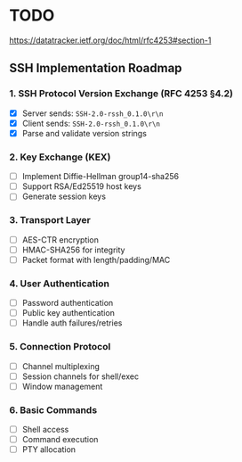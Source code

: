 # TODO

https://datatracker.ietf.org/doc/html/rfc4253#section-1

## SSH Implementation Roadmap

### 1. SSH Protocol Version Exchange (RFC 4253 §4.2)
- [x] Server sends: `SSH-2.0-rssh_0.1.0\r\n`
- [x] Client sends: `SSH-2.0-rssh_0.1.0\r\n`
- [x] Parse and validate version strings

### 2. Key Exchange (KEX)
- [ ] Implement Diffie-Hellman group14-sha256
- [ ] Support RSA/Ed25519 host keys
- [ ] Generate session keys

### 3. Transport Layer
- [ ] AES-CTR encryption
- [ ] HMAC-SHA256 for integrity
- [ ] Packet format with length/padding/MAC

### 4. User Authentication
- [ ] Password authentication
- [ ] Public key authentication
- [ ] Handle auth failures/retries

### 5. Connection Protocol
- [ ] Channel multiplexing
- [ ] Session channels for shell/exec
- [ ] Window management

### 6. Basic Commands
- [ ] Shell access
- [ ] Command execution
- [ ] PTY allocation
